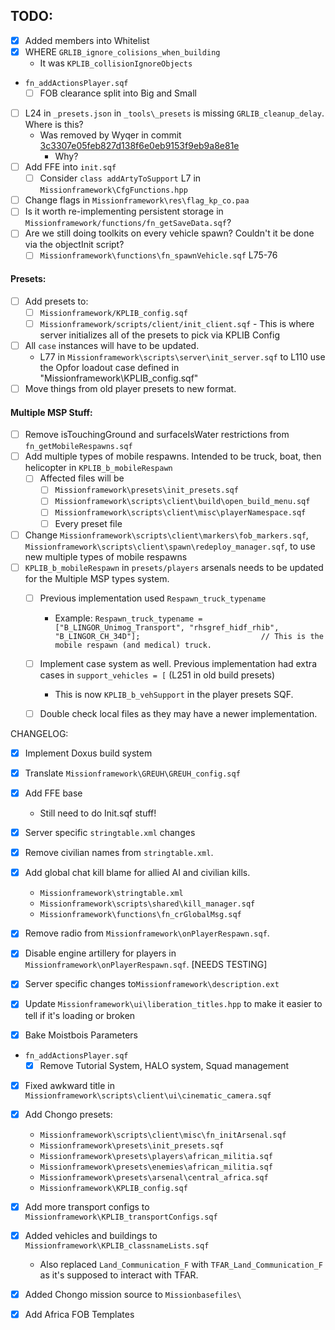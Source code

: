 ## TODO:
- [x] Added members into Whitelist
- [x] WHERE `GRLIB_ignore_colisions_when_building`
	- It was `KPLIB_collisionIgnoreObjects`
- `fn_addActionsPlayer.sqf`
	- [ ] FOB clearance split into Big and Small
- [ ] L24 in `_presets.json` in `_tools\_presets` is missing `GRLIB_cleanup_delay`. Where is this?
	- Was removed by Wyqer in commit [3c3307e05feb827d138f6e0eb9153f9eb9a8e81e](https://github.com/moistbois/Moist-Liberation-APR/commit/3c3307e05feb827d138f6e0eb9153f9eb9a8e81e)
		- Why?
- [ ] Add FFE into `init.sqf`
	- [ ] Consider `class addArtyToSupport` L7 in `Missionframework\CfgFunctions.hpp`
- [ ] Change flags in `Missionframework\res\flag_kp_co.paa`
- [ ] Is it worth re-implementing persistent storage in `Missionframework/functions/fn_getSaveData.sqf`?
- [ ] Are we still doing toolkits on every vehicle spawn? Couldn't it be done via the objectInit script?
	- [ ] `Missionframework\functions\fn_spawnVehicle.sqf` L75-76

#### Presets:
- [ ] Add presets to:
	- [ ] `Missionframework/KPLIB_config.sqf`
	- [ ] `Missionframework/scripts/client/init_client.sqf` - This is where server initializes all of the presets to pick via KPLIB Config
- [ ] All `case` instances will have to be updated.
	- L77 in `Missionframework\scripts\server\init_server.sqf` to L110 use the Opfor loadout case defined in "Missionframework\KPLIB_config.sqf"
- [ ] Move things from old player presets to new format.

#### Multiple MSP Stuff:
- [ ] Remove isTouchingGround and surfaceIsWater restrictions from `fn_getMobileRespawns.sqf`
- [ ] Add multiple types of mobile respawns. Intended to be truck, boat, then helicopter in `KPLIB_b_mobileRespawn`
	- [ ] Affected files will be
		- [ ] `Missionframework\presets\init_presets.sqf`
		- [ ] `Missionframework\scripts\client\build\open_build_menu.sqf`
		- [ ] `Missionframework\scripts\client\misc\playerNamespace.sqf`
		- [ ] Every preset file
- [ ] Change `Missionframework\scripts\client\markers\fob_markers.sqf`, `Missionframework\scripts\client\spawn\redeploy_manager.sqf`, to use new multiple types of mobile respawns
- [ ] `KPLIB_b_mobileRespawn` in `presets/players` arsenals needs to be updated for the Multiple MSP types system.
	- [ ] Previous implementation used `Respawn_truck_typename`
		- Example: `Respawn_truck_typename = ["B_LINGOR_Unimog_Transport", "rhsgref_hidf_rhib", "B_LINGOR_CH_34D"];                           // This is the mobile respawn (and medical) truck.`
	- [ ] Implement case system as well. Previous implementation had extra cases in `support_vehicles = [` (L251 in old build presets)
		- This is now `KPLIB_b_vehSupport` in the player presets SQF.
	- [ ] Double check local files as they may have a newer implementation.



CHANGELOG:
- [x] Implement Doxus build system
- [x] Translate `Missionframework\GREUH\GREUH_config.sqf`
- [x] Add FFE base
	- Still need to do Init.sqf stuff!
- [x] Server specific `stringtable.xml` changes
- [x] Remove civilian names from `stringtable.xml`.
- [x] Add global chat kill blame for allied AI and civilian kills.
	- `Missionframework\stringtable.xml`
	- `Missionframework\scripts\shared\kill_manager.sqf`
	- `Missionframework\functions\fn_crGlobalMsg.sqf`
- [x] Remove radio from `Missionframework\onPlayerRespawn.sqf`.
- [x] Disable engine artillery for players in `Missionframework\onPlayerRespawn.sqf`. [NEEDS TESTING]
- [x] Server specific changes to`Missionframework\description.ext`

- [x] Update `Missionframework\ui\liberation_titles.hpp` to make it easier to tell if it's loading or broken
- [x] Bake Moistbois Parameters
- `fn_addActionsPlayer.sqf`
	- [x] Remove Tutorial System, HALO system, Squad management
- [x] Fixed awkward title in `Missionframework\scripts\client\ui\cinematic_camera.sqf`
- [x] Add Chongo presets:
	- `Missionframework\scripts\client\misc\fn_initArsenal.sqf`
	- `Missionframework\presets\init_presets.sqf`
	- `Missionframework\presets\players\african_militia.sqf`
	- `Missionframework\presets\enemies\african_militia.sqf`
	- `Missionframework\presets\arsenal\central_africa.sqf`
	- `Missionframework\KPLIB_config.sqf`
- [x] Add more transport configs to `Missionframework\KPLIB_transportConfigs.sqf`
- [x] Added vehicles and buildings to `Missionframework\KPLIB_classnameLists.sqf`
	- Also replaced `Land_Communication_F` with `TFAR_Land_Communication_F` as it's supposed to interact with TFAR.
- [x] Added Chongo mission source to `Missionbasefiles\`
- [x] Add Africa FOB Templates

